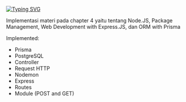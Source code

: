 [![Typing SVG](https://readme-typing-svg.herokuapp.com?font=Fira+Code&duration=3000&pause=1000&random=false&width=435&lines=Tugas+Challenge+3+%F0%9F%93%91;Backend+Javascript;Binar+Academy+%F0%9F%8F%AB)](https://git.io/typing-svg)

Implementasi materi pada chapter 4 yaitu tentang Node.JS, Package Management, Web Development with Express.JS, dan ORM with Prisma

Implemented:
- Prisma
- PostgreSQL
- Controller
- Request HTTP
- Nodemon
- Express
- Routes
- Module (POST and GET)
